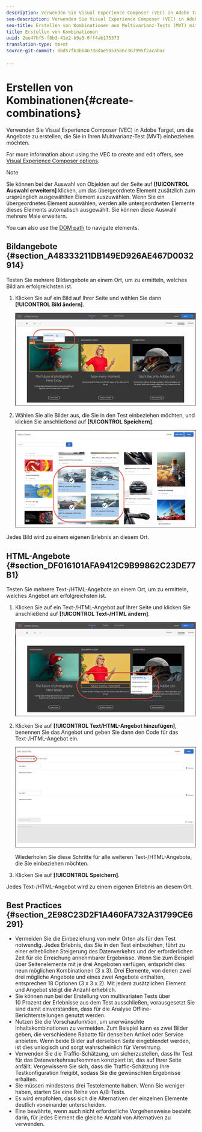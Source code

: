 ```yaml
---
description: Verwenden Sie Visual Experience Composer (VEC) in Adobe Target, um die Angebote zu erstellen, die Sie in Ihren Multivarianz-Test (MVT) einbeziehen möchten.
seo-description: Verwenden Sie Visual Experience Composer (VEC) in Adobe Target, um die Angebote zu erstellen, die Sie in Ihren Multivarianz-Test (MVT) einbeziehen möchten.
seo-title: Erstellen von Kombinationen aus Multivarianz-Tests (MVT) mit Adobe Target
title: Erstellen von Kombinationen
uuid: 2ee47bf5-f8b3-41e2-b9a5-0ff4ab175373
translation-type: tm+mt
source-git-commit: 8bd57fb3bb467d8dae50535b6c367995f2acabac

---
```



# Erstellen von Kombinationen{#create-combinations}

Verwenden Sie Visual Experience Composer (VEC) in Adobe Target, um die Angebote zu erstellen, die Sie in Ihren Multivarianz-Test (MVT) einbeziehen möchten.

For more information about using the VEC to create and edit offers, see [Visual Experience Composer options](/help/c-experiences/c-visual-experience-composer/viztarget-options.md).

>[!NOTE]
>
>Sie können bei der Auswahl von Objekten auf der Seite auf **[!UICONTROL Auswahl erweitern]** klicken, um das übergeordnete Element zusätzlich zum ursprünglich ausgewählten Element auszuwählen. Wenn Sie ein übergeordnetes Element auswählen, werden alle untergeordneten Elemente dieses Elements automatisch ausgewählt. Sie können diese Auswahl mehrere Male erweitern.
>
>You can also use the [DOM path](/help/c-experiences/c-visual-experience-composer/viztarget-options.md#dom-path) to navigate elements.

## Bildangebote {#section_A48333211DB149ED926AE467D0032914}

Testen Sie mehrere Bildangebote an einem Ort, um zu ermitteln, welches Bild am erfolgreichsten ist.

1. Klicken Sie auf ein Bild auf Ihrer Seite und wählen Sie dann **[!UICONTROL Bild ändern]**.

   ![Bild ändern, Option](/help/c-activities/c-multivariate-testing/t-create-multivariate-test/assets/changeimage.png)

1. Wählen Sie alle Bilder aus, die Sie in den Test einbeziehen möchten, und klicken Sie anschließend auf **[!UICONTROL Speichern]**.

   ![Dialogfeld "Inhalt auswählen" zum Hinzufügen von Bildern](/help/c-activities/c-multivariate-testing/t-create-multivariate-test/assets/addimage.png)

Jedes Bild wird zu einem eigenen Erlebnis an diesem Ort.

## HTML-Angebote {#section_DF016101AFA9412C9B99862C23DE77B1}

Testen Sie mehrere Text-/HTML-Angebote an einem Ort, um zu ermitteln, welches Angebot am erfolgreichsten ist.

1. Klicken Sie auf ein Text-/HTML-Angebot auf Ihrer Seite und klicken Sie anschließend auf **[!UICONTROL Text-/HTML ändern]**.

   ![Text/HTML ändern](/help/c-activities/c-multivariate-testing/t-create-multivariate-test/assets/changehtml.png)

1. Klicken Sie auf **[!UICONTROL Text/HTML-Angebot hinzufügen]**, benennen Sie das Angebot und geben Sie dann den Code für das Text-/HTML-Angebot ein.

   ![Angebote bearbeiten](/help/c-activities/c-multivariate-testing/t-create-multivariate-test/assets/editoffers.png)

   Wiederholen Sie diese Schritte für alle weiteren Text-/HTML-Angebote, die Sie einbeziehen möchten.

1. Klicken Sie auf **[!UICONTROL Speichern]**.

Jedes Text-/HTML-Angebot wird zu einem eigenen Erlebnis an diesem Ort.

## Best Practices {#section_2E98C23D2F1A460FA732A31799CE6291}

* Vermeiden Sie die Einbeziehung von mehr Orten als für den Test notwendig. Jedes Erlebnis, das Sie in den Test einbeziehen, führt zu einer erheblichen Steigerung des Datenverkehrs und der erforderlichen Zeit für die Erreichung annehmbarer Ergebnisse. Wenn Sie zum Beispiel über Seitenelemente mit je drei Angeboten verfügen, entspricht dies neun möglichen Kombinationen (3 x 3). Drei Elemente, von denen zwei drei mögliche Angebote und eines zwei Angebote enthalten, entsprechen 18 Optionen (3 x 3 x 2). Mit jedem zusätzlichen Element und Angebot steigt die Anzahl erheblich.
* Sie können nun bei der Erstellung von multivariaten Tests über 10 Prozent der Erlebnisse aus dem Test ausschließen, vorausgesetzt Sie sind damit einverstanden, dass für die Analyse Offline-Berichterstellungen genutzt werden.
* Nutzen Sie die Vorschaufunktion, um unerwünschte Inhaltskombinationen zu vermeiden. Zum Beispiel kann es zwei Bilder geben, die verschiedene Rabatte für denselben Artikel oder Service anbieten. Wenn beide Bilder auf derselben Seite eingeblendet werden, ist dies unlogisch und sorgt wahrscheinlich für Verwirrung.
* Verwenden Sie die Traffic-Schätzung, um sicherzustellen, dass Ihr Test für das Datenverkehrsaufkommen konzipiert ist, das auf Ihrer Seite anfällt. Vergewissern Sie sich, dass die Traffic-Schätzung Ihre Testkonfiguration freigibt, sodass Sie die gewünschten Ergebnisse erhalten.
* Sie müssen mindestens drei Testelemente haben. Wenn Sie weniger haben, starten Sie eine Reihe von A/B-Tests.
* Es wird empfohlen, dass sich die Alternativen der einzelnen Elemente deutlich voneinander unterscheiden.
* Eine bewährte, wenn auch nicht erforderliche Vorgehensweise besteht darin, für jedes Element die gleiche Anzahl von Alternativen zu verwenden.

